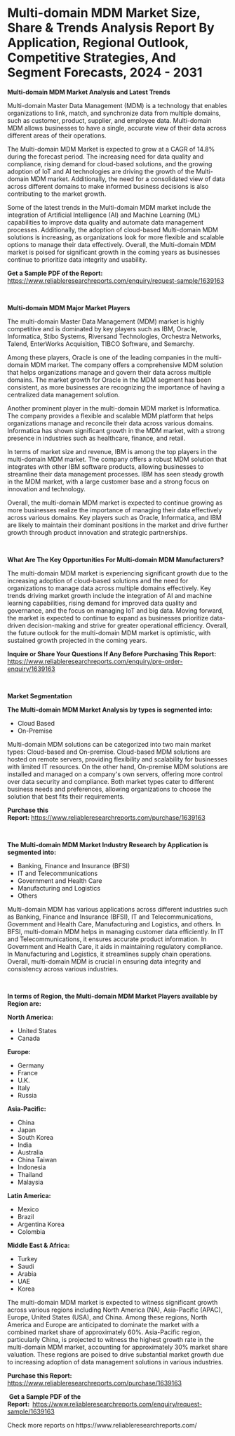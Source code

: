<p><h1>Multi-domain MDM Market Size, Share & Trends Analysis Report By Application, Regional Outlook, Competitive Strategies, And Segment Forecasts, 2024 - 2031</h1></p><p><strong>Multi-domain MDM Market Analysis and Latest Trends</strong></p>
<p><p>Multi-domain Master Data Management (MDM) is a technology that enables organizations to link, match, and synchronize data from multiple domains, such as customer, product, supplier, and employee data. Multi-domain MDM allows businesses to have a single, accurate view of their data across different areas of their operations.</p><p>The Multi-domain MDM Market is expected to grow at a CAGR of 14.8% during the forecast period. The increasing need for data quality and compliance, rising demand for cloud-based solutions, and the growing adoption of IoT and AI technologies are driving the growth of the Multi-domain MDM market. Additionally, the need for a consolidated view of data across different domains to make informed business decisions is also contributing to the market growth.</p><p>Some of the latest trends in the Multi-domain MDM market include the integration of Artificial Intelligence (AI) and Machine Learning (ML) capabilities to improve data quality and automate data management processes. Additionally, the adoption of cloud-based Multi-domain MDM solutions is increasing, as organizations look for more flexible and scalable options to manage their data effectively. Overall, the Multi-domain MDM market is poised for significant growth in the coming years as businesses continue to prioritize data integrity and usability.</p></p>
<p><strong>Get a Sample PDF of the Report:&nbsp;</strong> <a href="https://www.reliableresearchreports.com/enquiry/request-sample/1639163">https://www.reliableresearchreports.com/enquiry/request-sample/1639163</a></p>
<p>&nbsp;</p>
<p><strong>Multi-domain MDM Major Market Players</strong></p>
<p><p>The multi-domain Master Data Management (MDM) market is highly competitive and is dominated by key players such as IBM, Oracle, Informatica, Stibo Systems, Riversand Technologies, Orchestra Networks, Talend, EnterWorks Acquisition, TIBCO Software, and Semarchy. </p><p>Among these players, Oracle is one of the leading companies in the multi-domain MDM market. The company offers a comprehensive MDM solution that helps organizations manage and govern their data across multiple domains. The market growth for Oracle in the MDM segment has been consistent, as more businesses are recognizing the importance of having a centralized data management solution.</p><p>Another prominent player in the multi-domain MDM market is Informatica. The company provides a flexible and scalable MDM platform that helps organizations manage and reconcile their data across various domains. Informatica has shown significant growth in the MDM market, with a strong presence in industries such as healthcare, finance, and retail.</p><p>In terms of market size and revenue, IBM is among the top players in the multi-domain MDM market. The company offers a robust MDM solution that integrates with other IBM software products, allowing businesses to streamline their data management processes. IBM has seen steady growth in the MDM market, with a large customer base and a strong focus on innovation and technology.</p><p>Overall, the multi-domain MDM market is expected to continue growing as more businesses realize the importance of managing their data effectively across various domains. Key players such as Oracle, Informatica, and IBM are likely to maintain their dominant positions in the market and drive further growth through product innovation and strategic partnerships.</p></p>
<p>&nbsp;</p>
<p><strong>What Are The Key Opportunities For Multi-domain MDM Manufacturers?</strong></p>
<p><p>The multi-domain MDM market is experiencing significant growth due to the increasing adoption of cloud-based solutions and the need for organizations to manage data across multiple domains effectively. Key trends driving market growth include the integration of AI and machine learning capabilities, rising demand for improved data quality and governance, and the focus on managing IoT and big data. Moving forward, the market is expected to continue to expand as businesses prioritize data-driven decision-making and strive for greater operational efficiency. Overall, the future outlook for the multi-domain MDM market is optimistic, with sustained growth projected in the coming years.</p></p>
<p><strong>Inquire or Share Your Questions If Any Before Purchasing This Report:</strong> <a href="https://www.reliableresearchreports.com/enquiry/pre-order-enquiry/1639163">https://www.reliableresearchreports.com/enquiry/pre-order-enquiry/1639163</a></p>
<p>&nbsp;</p>
<p><strong>Market Segmentation</strong></p>
<p><strong>The Multi-domain MDM Market Analysis by types is segmented into:</strong></p>
<p><ul><li>Cloud Based</li><li>On-Premise</li></ul></p>
<p><p>Multi-domain MDM solutions can be categorized into two main market types: Cloud-based and On-premise. Cloud-based MDM solutions are hosted on remote servers, providing flexibility and scalability for businesses with limited IT resources. On the other hand, On-premise MDM solutions are installed and managed on a company's own servers, offering more control over data security and compliance. Both market types cater to different business needs and preferences, allowing organizations to choose the solution that best fits their requirements.</p></p>
<p><strong>Purchase this Report:&nbsp;</strong><a href="https://www.reliableresearchreports.com/purchase/1639163">https://www.reliableresearchreports.com/purchase/1639163</a></p>
<p>&nbsp;</p>
<p><strong>The Multi-domain MDM Market Industry Research by Application is segmented into:</strong></p>
<p><ul><li>Banking, Finance and Insurance (BFSI)</li><li>IT and Telecommunications</li><li>Government and Health Care</li><li>Manufacturing and Logistics</li><li>Others</li></ul></p>
<p><p>Multi-domain MDM has various applications across different industries such as Banking, Finance and Insurance (BFSI), IT and Telecommunications, Government and Health Care, Manufacturing and Logistics, and others. In BFSI, multi-domain MDM helps in managing customer data efficiently. In IT and Telecommunications, it ensures accurate product information. In Government and Health Care, it aids in maintaining regulatory compliance. In Manufacturing and Logistics, it streamlines supply chain operations. Overall, multi-domain MDM is crucial in ensuring data integrity and consistency across various industries.</p></p>
<p>&nbsp;</p>
<p><strong>In terms of Region, the Multi-domain MDM Market Players available by Region are:</strong></p>
<p>
    <p> <strong> North America: </strong>
        <ul>
            <li>United States</li>
            <li>Canada</li>
        </ul>
        </p> 
    <p> <strong> Europe: </strong>
        <ul>
            <li>Germany</li>
            <li>France</li>
            <li>U.K.</li>
            <li>Italy</li>
            <li>Russia</li>
        </ul>
        </p> 
    <p> <strong> Asia-Pacific: </strong>
        <ul>
            <li>China</li>
            <li>Japan</li>
            <li>South Korea</li>
            <li>India</li>
            <li>Australia</li>
            <li>China Taiwan</li>
            <li>Indonesia</li>
            <li>Thailand</li>
            <li>Malaysia</li>
        </ul>
        </p> 
    <p> <strong> Latin America: </strong>
        <ul>
            <li>Mexico</li>
            <li>Brazil</li>
            <li>Argentina Korea</li>
            <li>Colombia</li>
        </ul>
        </p> 
    <p> <strong> Middle East & Africa: </strong>
        <ul>
            <li>Turkey</li>
            <li>Saudi</li>
            <li>Arabia</li>
            <li>UAE</li>
            <li>Korea</li>
        </ul>
    </p>
    </p>
<p><p>The multi-domain MDM market is expected to witness significant growth across various regions including North America (NA), Asia-Pacific (APAC), Europe, United States (USA), and China. Among these regions, North America and Europe are anticipated to dominate the market with a combined market share of approximately 60%. Asia-Pacific region, particularly China, is projected to witness the highest growth rate in the multi-domain MDM market, accounting for approximately 30% market share valuation. These regions are poised to drive substantial market growth due to increasing adoption of data management solutions in various industries.</p></p>
<p><strong>Purchase this Report: </strong><a href="https://www.reliableresearchreports.com/purchase/1639163">https://www.reliableresearchreports.com/purchase/1639163</a></p>
<p>&nbsp;<strong>Get a Sample PDF of the Report:&nbsp;&nbsp;</strong><a href="https://www.reliableresearchreports.com/enquiry/request-sample/1639163">https://www.reliableresearchreports.com/enquiry/request-sample/1639163</a></p>
<p><strong></strong></p>
<p>Check more reports on https://www.reliableresearchreports.com/</p>